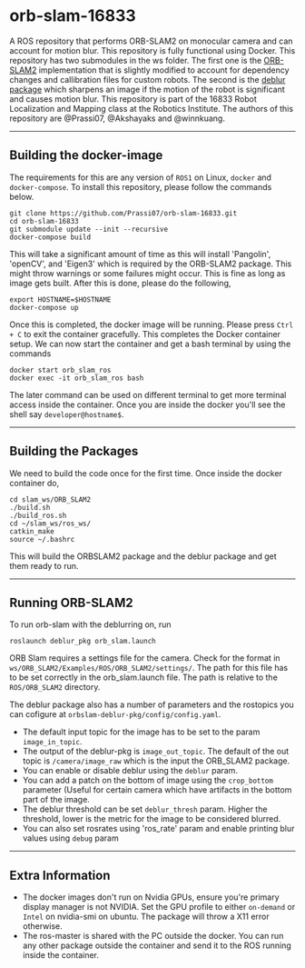 # orb-slam-16833
A ROS repository that performs ORB-SLAM2 on monocular camera and can account for motion blur. This repository is fully functional using Docker. This repository has two submodules in the ws folder. The first one is the [ORB-SLAM2](https://github.com/Prassi07/ORB_SLAM2) implementation that is slightly modified to account for dependency changes and callibration files for custom robots. The second is the [deblur package](https://github.com/Prassi07/orbslam-deblur-pkg) which sharpens an image if the motion of the robot is significant and causes motion blur. This repository is part of the 16833 Robot Localization and Mapping class at the Robotics Institute. The authors of this repository are @Prassi07, @Akshayaks and @winnkuang.

-----------------------
## Building the docker-image
The requirements for this are any version of `ROS1` on Linux, `docker` and `docker-compose`. To install this repository, please follow the commands below.

```console
git clone https://github.com/Prassi07/orb-slam-16833.git
cd orb-slam-16833
git submodule update --init --recursive
docker-compose build
```

This will take a significant amount of time as this will install 'Pangolin', 'openCV', and 'Eigen3' which is required by the ORB-SLAM2 package. This might throw warnings or some failures might occur. This is fine as long as image gets built. After this is done, please do the following,

```console
export HOSTNAME=$HOSTNAME
docker-compose up
```

Once this is completed, the docker image will be running. Please press `Ctrl + C` to exit the container gracefully. This completes the Docker container setup. We can now start the container and get a bash terminal by using the commands 
```console
docker start orb_slam_ros
docker exec -it orb_slam_ros bash
```
The later command can be used on different terminal to get more terminal access inside the container. Once you are inside the docker you'll see the shell say `developer@hostname$`.

---------------------
## Building the Packages
We need to build the code once for the first time. Once inside the docker container do,
```console
cd slam_ws/ORB_SLAM2
./build.sh
./build_ros.sh
cd ~/slam_ws/ros_ws/
catkin_make
source ~/.bashrc
```
This will build the ORBSLAM2 package and the deblur package and get them ready to run.

--------------

## Running ORB-SLAM2

To run orb-slam with the deblurring on, run
```console
roslaunch deblur_pkg orb_slam.launch
```
ORB Slam requires a settings file for the camera. Check for the format in `ws/ORB_SLAM2/Examples/ROS/ORB_SLAM2/settings/`. The path for this file has to be set correctly in the orb_slam.launch file. The path is relative to the `ROS/ORB_SLAM2` directory.

The deblur package also has a number of parameters and the rostopics you can cofigure at `orbslam-deblur-pkg/config/config.yaml`. 

- The default input topic for the image has to be set to the param `image_in_topic`. 
- The output of the deblur-pkg is `image_out_topic`. The default of the out topic is `/camera/image_raw` which is the input the ORB_SLAM2 package. 
- You can enable or disable deblur using the `deblur` param. 
- You can add a patch on the bottom of image using the `crop_bottom` parameter (Useful for certain camera which have artifacts in the bottom part of the image. 
- The deblur threshold can be set `deblur_thresh` param. Higher the threshold, lower is the metric for the image to be considered blurred.
- You can also set rosrates using 'ros_rate' param and enable printing blur values using `debug` param

--------------------------

## Extra Information

- The docker images don't run on Nvidia GPUs, ensure you're primary display manager is not NVIDIA. Set the GPU profile to either `on-demand` or `Intel` on nvidia-smi on ubuntu. The package will throw a X11 error otherwise.
- The ros-master is shared with the PC outside the docker. You can run any other package outside the container and send it to the ROS running inside the container.
